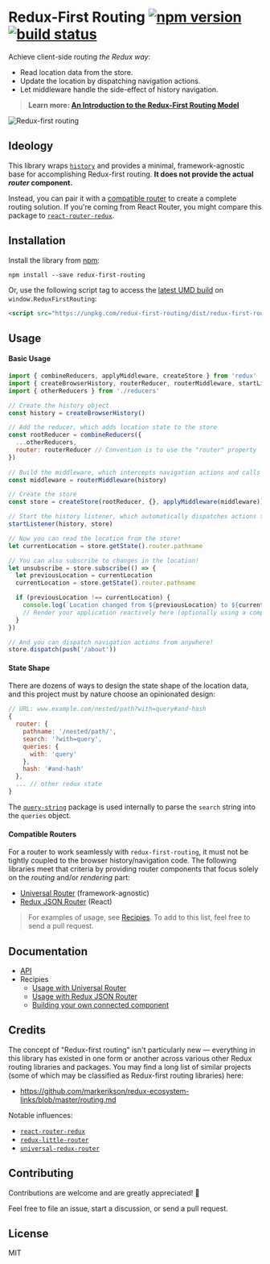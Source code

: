 # Redux-First Routing [![npm version](https://img.shields.io/npm/v/redux-first-routing.svg?style=flat)](https://www.npmjs.org/package/redux-first-routing) [![build status](https://api.travis-ci.org/mksarge/redux-first-routing.svg?branch=master)](https://travis-ci.org/mksarge/redux-first-routing/)

Achieve client-side routing *the Redux way*:

- Read location data from the store.
- Update the location by dispatching navigation actions.
- Let middleware handle the side-effect of history navigation.

> **Learn more: [An Introduction to the Redux-First Routing Model](https://medium.com/@mksarge/an-introduction-to-the-redux-first-routing-model-98926ebf53cb)**

![Redux-first routing](https://camo.githubusercontent.com/b08b1b78a08e0444ab451f692618d59da977e6a1/687474703a2f2f692e696d6775722e636f6d2f734169566c6b4d2e6a7067)

## Ideology

This library wraps [`history`](https://github.com/ReactTraining/history) and provides a minimal, framework-agnostic base for accomplishing Redux-first routing. **It does not provide the actual *router* component.**

Instead, you can pair it with a [compatible router](#compatible-routers) to create a complete routing solution. If you're coming from React Router, you might compare this package to [`react-router-redux`](https://github.com/reactjs/react-router-redux).

## Installation

Install the library from [npm](https://www.npmjs.org/package/redux-first-routing):

```
npm install --save redux-first-routing
```

Or, use the following script tag to access the [latest UMD build](https://unpkg.com/redux-first-routing/dist) on `window.ReduxFirstRouting`:

```html
<script src="https://unpkg.com/redux-first-routing/dist/redux-first-routing.min.js"></script>
```

## Usage

#### Basic Usage

```js
import { combineReducers, applyMiddleware, createStore } from 'redux'
import { createBrowserHistory, routerReducer, routerMiddleware, startListener, push } from 'redux-first-routing'
import { otherReducers } from './reducers'

// Create the history object
const history = createBrowserHistory()

// Add the reducer, which adds location state to the store
const rootReducer = combineReducers({
  ...otherReducers,
  router: routerReducer // Convention is to use the "router" property
})
  
// Build the middleware, which intercepts navigation actions and calls the corresponding history method
const middleware = routerMiddleware(history)

// Create the store
const store = createStore(rootReducer, {}, applyMiddleware(middleware))

// Start the history listener, which automatically dispatches actions to keep the store in sync with the history
startListener(history, store)

// Now you can read the location from the store!
let currentLocation = store.getState().router.pathname

// You can also subscribe to changes in the location!
let unsubscribe = store.subscribe(() => {
  let previousLocation = currentLocation
  currentLocation = store.getState().router.pathname

  if (previousLocation !== currentLocation) {
    console.log(`Location changed from ${previousLocation} to ${currentLocation}`)
    // Render your application reactively here (optionally using a compatible router)
  }
})

// And you can dispatch navigation actions from anywhere!
store.dispatch(push('/about'))
```

#### State Shape

There are dozens of ways to design the state shape of the location data, and this project must by nature choose an opinionated design:

```js
// URL: www.example.com/nested/path?with=query#and-hash
{
  router: {
    pathname: '/nested/path/',
    search: '?with=query',
    queries: {
      with: 'query'
    },
    hash: '#and-hash'
  },
  ... // other redux state
}
```

The [`query-string`](https://github.com/sindresorhus/query-string) package is used internally to parse the `search` string into the `queries` object.

#### Compatible Routers

For a router to work seamlessly with `redux-first-routing`, it must not be tightly coupled to the browser history/navigation code. The following libraries meet that criteria by providing router components that focus solely on the *routing* and/or *rendering* part:

- [Universal Router](https://github.com/kriasoft/universal-router) (framework-agnostic)
- [Redux JSON Router](https://github.com/mksarge/redux-json-router) (React)

> For examples of usage, see [Recipies](#documentation). To add to this list, feel free to send a pull request.

## Documentation

- [API](/docs/api.md)
- Recipies
  - [Usage with Universal Router](/docs/recipes/usage-with-universal-router.md)
  - [Usage with Redux JSON Router](/docs/recipes/usage-with-redux-json-router.md)
  - [Building your own connected component](/docs/recipes/building-your-own-connected-component.md)

## Credits

The concept of "Redux-first routing" isn't particularly new — everything in this library has existed in one form or another across various other Redux routing libraries and packages. You may find a long list of similar projects (some of which may be classified as Redux-first routing libraries) here:

- https://github.com/markerikson/redux-ecosystem-links/blob/master/routing.md

Notable influences:

- [`react-router-redux`](https://github.com/reactjs/react-router-redux)
- [`redux-little-router`](https://github.com/FormidableLabs/redux-little-router)
- [`universal-redux-router`](https://github.com/colinmeinke/universal-redux-router)

## Contributing

Contributions are welcome and are greatly appreciated!  :tada:

Feel free to file an issue, start a discussion, or send a pull request.

## License

MIT
